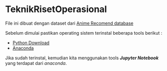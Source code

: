 # TeknikRisetOperasional
File ini dibuat dengan dataset dari <a  target="_blank" href="https://www.kaggle.com/CooperUnion/anime-recommendations-database">Anime Recomend database</a>

Sebelum dimulai pastikan operating sistem terinstal beberapa tools berikut : 
- <a target="_blank" href="https://www.python.org/downloads/">Python Download</a>
- <a target="_blank" href="https://www.anaconda.com/products/individual">Anaconda</a>

Jika sudah terinstal, kemudian kita menggunakan tools <b><i>Jupyter Notebook</i></b> yang terdapat dari <i>anaconda</i>.
